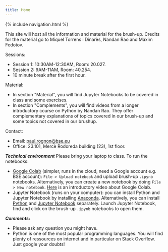 ```yaml
---
title: Home
---
```

{% include navigation.html %}

This site will host all the information and material for the brush-up. Credits for the material go to Miquel Torrens i Dinarès, Nandan Rao and Maxim Fedotov.

Sessions:
* Session 1: 10:30AM-12:30AM, Room: 20.027.
* Session 2: 9AM-11AM, Room: 40.254.
* 10 minute break after the first hour.

Material:
* In section "Material", you will find Jupyter Notebooks to be covered in class and some exercises.
* In section "Complements", you will find videos from a longer introductory course on Python by Nandan Rao. They offer complementary explanations of topics covered in our brush-up and some topics not covered in our brushup.

Contact:
* Email: paul.rognon@bse.eu
* Office: 23.101, Mercè Rodoreda building (23), 1st floor.

***Technical environment***
Please bring your laptop to class. To run the notebooks:
* [Google Colab](https://colab.research.google.com/) (simpler, runs in the cloud, need a Google account e.g. BSE account): `File > Upload notebook` and upload brush-up `.ipynb` notebooks. Alternatively, you can create a new notebook by doing `File > New notebook`. [Here](https://www.youtube.com/watch?v=inN8seMm7UI) is an introductory video about Google Colab.
* Jupyter Notebook (runs on your computer): you can install Python and Jupyter Notebook by installing [Anaconda](https://docs.jupyter.org/en/latest/install/notebook-classic.html). Alternatively, you can install [Python](https://www.python.org/downloads/) and [Jupyter Notebook]((https://docs.jupyter.org/en/latest/install/notebook-classic.html)) separately. Launch Jupyter Notebook, find and click on the brush-up `.ipynb` notebooks to open them.

***Comments:***
* Please ask any question you might have.
* Python is one of the most popular programming languages. You will find plenty of ressources on internet and in particular on Stack Overflow. Just google your doubts!
